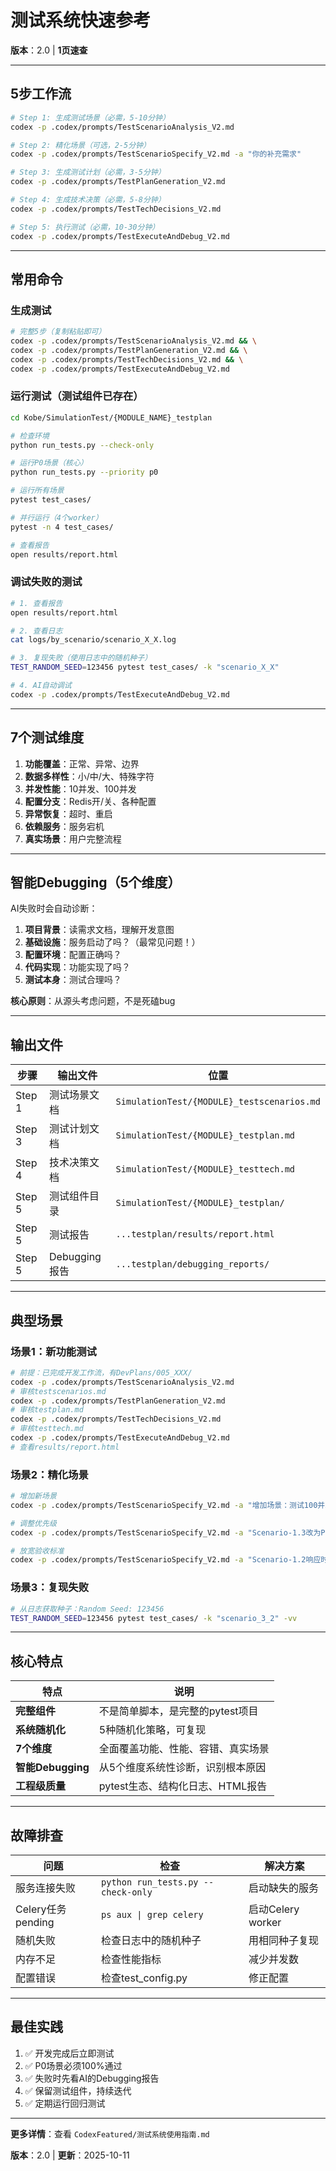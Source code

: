 # 测试系统快速参考

**版本**：2.0 | **1页速查**

---

## 5步工作流

```bash
# Step 1: 生成测试场景（必需，5-10分钟）
codex -p .codex/prompts/TestScenarioAnalysis_V2.md

# Step 2: 精化场景（可选，2-5分钟）
codex -p .codex/prompts/TestScenarioSpecify_V2.md -a "你的补充需求"

# Step 3: 生成测试计划（必需，3-5分钟）
codex -p .codex/prompts/TestPlanGeneration_V2.md

# Step 4: 生成技术决策（必需，5-8分钟）
codex -p .codex/prompts/TestTechDecisions_V2.md

# Step 5: 执行测试（必需，10-30分钟）
codex -p .codex/prompts/TestExecuteAndDebug_V2.md
```

---

## 常用命令

### 生成测试

```bash
# 完整5步（复制粘贴即可）
codex -p .codex/prompts/TestScenarioAnalysis_V2.md && \
codex -p .codex/prompts/TestPlanGeneration_V2.md && \
codex -p .codex/prompts/TestTechDecisions_V2.md && \
codex -p .codex/prompts/TestExecuteAndDebug_V2.md
```

### 运行测试（测试组件已存在）

```bash
cd Kobe/SimulationTest/{MODULE_NAME}_testplan

# 检查环境
python run_tests.py --check-only

# 运行P0场景（核心）
python run_tests.py --priority p0

# 运行所有场景
pytest test_cases/

# 并行运行（4个worker）
pytest -n 4 test_cases/

# 查看报告
open results/report.html
```

### 调试失败的测试

```bash
# 1. 查看报告
open results/report.html

# 2. 查看日志
cat logs/by_scenario/scenario_X_X.log

# 3. 复现失败（使用日志中的随机种子）
TEST_RANDOM_SEED=123456 pytest test_cases/ -k "scenario_X_X"

# 4. AI自动调试
codex -p .codex/prompts/TestExecuteAndDebug_V2.md
```

---

## 7个测试维度

1. **功能覆盖**：正常、异常、边界
2. **数据多样性**：小/中/大、特殊字符
3. **并发性能**：10并发、100并发
4. **配置分支**：Redis开/关、各种配置
5. **异常恢复**：超时、重启
6. **依赖服务**：服务宕机
7. **真实场景**：用户完整流程

---

## 智能Debugging（5个维度）

AI失败时会自动诊断：

1. **项目背景**：读需求文档，理解开发意图
2. **基础设施**：服务启动了吗？（最常见问题！）
3. **配置环境**：配置正确吗？
4. **代码实现**：功能实现了吗？
5. **测试本身**：测试合理吗？

**核心原则**：从源头考虑问题，不是死磕bug

---

## 输出文件

| 步骤 | 输出文件 | 位置 |
|------|---------|------|
| Step 1 | 测试场景文档 | `SimulationTest/{MODULE}_testscenarios.md` |
| Step 3 | 测试计划文档 | `SimulationTest/{MODULE}_testplan.md` |
| Step 4 | 技术决策文档 | `SimulationTest/{MODULE}_testtech.md` |
| Step 5 | 测试组件目录 | `SimulationTest/{MODULE}_testplan/` |
| Step 5 | 测试报告 | `...testplan/results/report.html` |
| Step 5 | Debugging报告 | `...testplan/debugging_reports/` |

---

## 典型场景

### 场景1：新功能测试

```bash
# 前提：已完成开发工作流，有DevPlans/005_XXX/
codex -p .codex/prompts/TestScenarioAnalysis_V2.md
# 审核testscenarios.md
codex -p .codex/prompts/TestPlanGeneration_V2.md
# 审核testplan.md
codex -p .codex/prompts/TestTechDecisions_V2.md
# 审核testtech.md
codex -p .codex/prompts/TestExecuteAndDebug_V2.md
# 查看results/report.html
```

### 场景2：精化场景

```bash
# 增加新场景
codex -p .codex/prompts/TestScenarioSpecify_V2.md -a "增加场景：测试100并发"

# 调整优先级
codex -p .codex/prompts/TestScenarioSpecify_V2.md -a "Scenario-1.3改为P0"

# 放宽验收标准
codex -p .codex/prompts/TestScenarioSpecify_V2.md -a "Scenario-1.2响应时间改为10分钟"
```

### 场景3：复现失败

```bash
# 从日志获取种子：Random Seed: 123456
TEST_RANDOM_SEED=123456 pytest test_cases/ -k "scenario_3_2" -vv
```

---

## 核心特点

| 特点 | 说明 |
|------|------|
| **完整组件** | 不是简单脚本，是完整的pytest项目 |
| **系统随机化** | 5种随机化策略，可复现 |
| **7个维度** | 全面覆盖功能、性能、容错、真实场景 |
| **智能Debugging** | 从5个维度系统性诊断，识别根本原因 |
| **工程级质量** | pytest生态、结构化日志、HTML报告 |

---

## 故障排查

| 问题 | 检查 | 解决方案 |
|------|------|---------|
| 服务连接失败 | `python run_tests.py --check-only` | 启动缺失的服务 |
| Celery任务pending | `ps aux \| grep celery` | 启动Celery worker |
| 随机失败 | 检查日志中的随机种子 | 用相同种子复现 |
| 内存不足 | 检查性能指标 | 减少并发数 |
| 配置错误 | 检查test_config.py | 修正配置 |

---

## 最佳实践

1. ✅ 开发完成后立即测试
2. ✅ P0场景必须100%通过
3. ✅ 失败时先看AI的Debugging报告
4. ✅ 保留测试组件，持续迭代
5. ✅ 定期运行回归测试

---

**更多详情**：查看 `CodexFeatured/测试系统使用指南.md`

**版本**：2.0 | **更新**：2025-10-11


